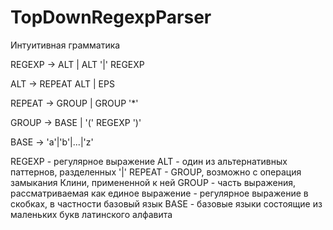 TopDownRegexpParser
===================

Интуитивная грамматика

REGEXP -> ALT
        | ALT '|' REGEXP 

ALT    -> REPEAT ALT
        | EPS

REPEAT -> GROUP
        | GROUP '*'

GROUP  -> BASE
        | '(' REGEXP ')'

BASE   -> 'a'|'b'|...|'z'

REGEXP - регулярное выражение
ALT - один из альтернативных паттернов, разделенных '|'
REPEAT - GROUP, возможно с операция замыкания Клини, примененной к ней
GROUP - часть выражения, рассматриваемая как единое выражение -
регулярное выражение в скобках, в частности базовый язык
BASE - базовые языки состоящие из маленьких букв латинского алфавита


